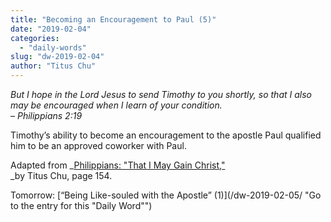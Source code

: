 ```yaml
---
title: "Becoming an Encouragement to Paul (5)"
date: "2019-02-04"
categories: 
  - "daily-words"
slug: "dw-2019-02-04"
author: "Titus Chu"
---
```


_But I hope in the Lord Jesus to send Timothy to you shortly, so that I also may be encouraged when I learn of your condition._  
_– Philippians 2:19_

Timothy’s ability to become an encouragement to the apostle Paul qualified him to be an approved coworker with Paul.

Adapted from _[Philippians: "That I May Gain Christ,"](/book-philippians/ "Go to the listing for this book")  
_by Titus Chu, page 154.

Tomorrow: [“Being Like-souled with the Apostle” (1)](/dw-2019-02-05/ "Go to the entry for this "Daily Word"")
